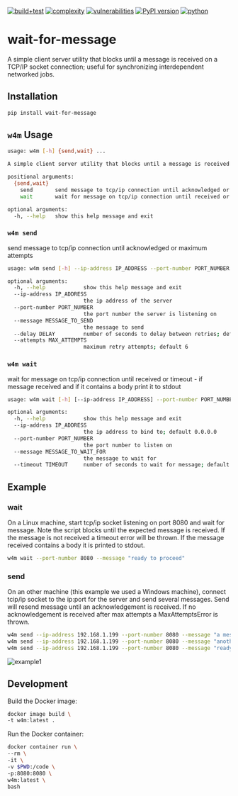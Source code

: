 [![build+test](https://github.com/soda480/wait-for-message/actions/workflows/main.yml/badge.svg)](https://github.com/soda480/wait-for-message/actions/workflows/main.yml)
[![complexity](https://img.shields.io/badge/complexity-A-brightgreen)](https://radon.readthedocs.io/en/latest/api.html#module-radon.complexity)
[![vulnerabilities](https://img.shields.io/badge/vulnerabilities-None-brightgreen)](https://pypi.org/project/bandit/)
[![PyPI version](https://badge.fury.io/py/wait-for-message.svg)](https://badge.fury.io/py/wait-for-message)
[![python](https://img.shields.io/badge/python-3.8%20%7C%203.9%20%7C%203.10%20%7C%203.11%20%7C%203.12-teal)](https://www.python.org/downloads/)
# wait-for-message

A simple client server utility that blocks until a message is received on a TCP/IP socket connection; useful for synchronizing interdependent networked jobs.

## Installation
```bash
pip install wait-for-message
```

## `w4m` Usage
```bash
usage: w4m [-h] {send,wait} ...

A simple client server utility that blocks until a message is received on a TCP/IP socket connection

positional arguments:
  {send,wait}
    send       send message to tcp/ip connection until acknowledged or maximum attempts
    wait       wait for message on tcp/ip connection until received or timeout

optional arguments:
  -h, --help   show this help message and exit
```

### `w4m send`

send message to tcp/ip connection until acknowledged or maximum attempts

```bash
usage: w4m send [-h] --ip-address IP_ADDRESS --port-number PORT_NUMBER --message MESSAGE_TO_SEND [--delay DELAY] [--attempts MAX_ATTEMPTS]

optional arguments:
  -h, --help            show this help message and exit
  --ip-address IP_ADDRESS
                        the ip address of the server
  --port-number PORT_NUMBER
                        the port number the server is listening on
  --message MESSAGE_TO_SEND
                        the message to send
  --delay DELAY         number of seconds to delay between retries; default 10
  --attempts MAX_ATTEMPTS
                        maximum retry attempts; default 6
```

### `w4m wait`

wait for message on tcp/ip connection until received or timeout - if message received and if it contains a body print it to stdout

```bash
usage: w4m wait [-h] [--ip-address IP_ADDRESS] --port-number PORT_NUMBER --message MESSAGE_TO_WAIT_FOR [--timeout TIMEOUT]

optional arguments:
  -h, --help            show this help message and exit
  --ip-address IP_ADDRESS
                        the ip address to bind to; default 0.0.0.0
  --port-number PORT_NUMBER
                        the port number to listen on
  --message MESSAGE_TO_WAIT_FOR
                        the message to wait for
  --timeout TIMEOUT     number of seconds to wait for message; default 900 (i.e. 15 minutes)
```

## Example

### wait

On a Linux machine, start tcp/ip socket listening on port 8080 and wait for message. Note the script blocks until the expected message is received. If the message is not received a timeout error will be thrown. If the message received contains a body it is printed to stdout.

```bash
w4m wait --port-number 8080 --message "ready to proceed"
```

### send

On an other machine (this example we used a Windows machine), connect tcip/ip socket to the ip:port for the server and send several messages. Send will resend message until an acknowledgement is received. If no acknowledgement is received after max attempts a MaxAttemptsError is thrown.

```bash
w4m send --ip-address 192.168.1.199 --port-number 8080 --message "a message"
w4m send --ip-address 192.168.1.199 --port-number 8080 --message "another message"
w4m send --ip-address 192.168.1.199 --port-number 8080 --message "ready to proceed:message body"
```

![example1](https://raw.githubusercontent.com/soda480/wait-for-message/main/docs/images/execution.gif)

## Development

Build the Docker image:
```bash
docker image build \
-t w4m:latest .
```

Run the Docker container:
```bash
docker container run \
--rm \
-it \
-v $PWD:/code \
-p:8080:8080 \
w4m:latest \
bash
```